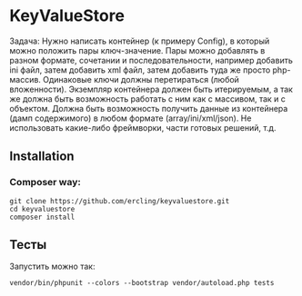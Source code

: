 KeyValueStore
=================================

Задача: Нужно написать контейнер (к примеру Config), в который можно положить пары ключ-значение.
        Пары можно добавлять в разном формате, сочетании и последовательности, например добавить ini файл, затем добавить xml файл, затем добавить туда же просто php-массив.
        Одинаковые ключи должны перетираться (любой вложенности).
        Экземпляр контейнера должен быть итерируемым, а так же должна быть возможность работать с ним как с массивом,
        так и с объектом. Должна быть возможность получить данные из контейнера (дамп содержимого) в любом формате (array/ini/xml/json).
        Не использовать какие-либо фреймворки, части готовых решений, т.д.


Installation
------------

### Composer way: 
~~~
git clone https://github.com/ercling/keyvaluestore.git
cd keyvaluestore
composer install
~~~

Тесты
------------
Запустить можно так:
~~~
vendor/bin/phpunit --colors --bootstrap vendor/autoload.php tests
~~~


